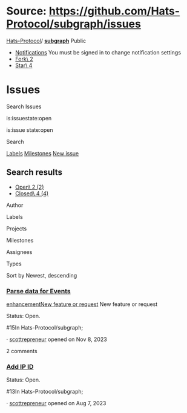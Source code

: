 # Source: https://github.com/Hats-Protocol/subgraph/issues

[Hats-Protocol](https://github.com/Hats-Protocol)/ **[subgraph](https://github.com/Hats-Protocol/subgraph)** Public

- [Notifications](https://github.com/login?return_to=%2FHats-Protocol%2Fsubgraph) You must be signed in to change notification settings
- [Fork\\
2](https://github.com/login?return_to=%2FHats-Protocol%2Fsubgraph)
- [Star\\
4](https://github.com/login?return_to=%2FHats-Protocol%2Fsubgraph)


# Issues

Search Issues

is:issuestate:open

is:issue state:open

Search

[Labels](https://github.com/Hats-Protocol/subgraph/labels) [Milestones](https://github.com/Hats-Protocol/subgraph/milestones) [New issue](https://github.com/login?return_to=https://github.com/Hats-Protocol/subgraph/issues)

## Search results

- [Open\\
2 (2)](https://github.com/Hats-Protocol/subgraph/issues)
- [Closed\\
4 (4)](https://github.com/Hats-Protocol/subgraph/issues?q=is%3Aissue%20state%3Aclosed)

Author

Labels

Projects

Milestones

Assignees

Types

Sort by Newest, descending

### [Parse data for Events](https://github.com/Hats-Protocol/subgraph/issues/15)

[enhancementNew feature or request](https://github.com/Hats-Protocol/subgraph/issues?q=is%3Aissue%20state%3Aopen%20label%3Aenhancement) New feature or request

Status: Open.

#15In Hats-Protocol/subgraph;

· [scottrepreneur](https://github.com/Hats-Protocol/subgraph/issues?q=is%3Aissue%20state%3Aopen%20author%3Ascottrepreneur) opened on Nov 8, 2023

2 comments

### [Add IP ID](https://github.com/Hats-Protocol/subgraph/issues/13)

Status: Open.

#13In Hats-Protocol/subgraph;

· [scottrepreneur](https://github.com/Hats-Protocol/subgraph/issues?q=is%3Aissue%20state%3Aopen%20author%3Ascottrepreneur) opened on Aug 7, 2023
